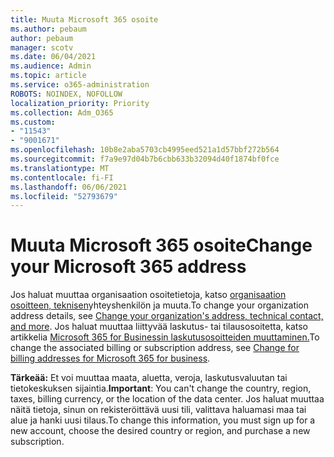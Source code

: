 ```yaml
---
title: Muuta Microsoft 365 osoite
ms.author: pebaum
author: pebaum
manager: scotv
ms.date: 06/04/2021
ms.audience: Admin
ms.topic: article
ms.service: o365-administration
ROBOTS: NOINDEX, NOFOLLOW
localization_priority: Priority
ms.collection: Adm_O365
ms.custom:
- "11543"
- "9001671"
ms.openlocfilehash: 10b8e2aba5703cb4995eed521a1d57bbf272b564
ms.sourcegitcommit: f7a9e97d04b7b6cbb633b32094d40f1874bf0fce
ms.translationtype: MT
ms.contentlocale: fi-FI
ms.lasthandoff: 06/06/2021
ms.locfileid: "52793679"
---
```

# <a name="change-your-microsoft-365-address"></a><span data-ttu-id="24e56-102">Muuta Microsoft 365 osoite</span><span class="sxs-lookup"><span data-stu-id="24e56-102">Change your Microsoft 365 address</span></span>

<span data-ttu-id="24e56-103">Jos haluat muuttaa organisaation osoitetietoja, katso [organisaation osoitteen, teknisen](/microsoft-365/admin/manage/change-address-contact-and-more)yhteyshenkilön ja muuta.</span><span class="sxs-lookup"><span data-stu-id="24e56-103">To change your organization address details, see [Change your organization's address, technical contact, and more](/microsoft-365/admin/manage/change-address-contact-and-more).</span></span> <span data-ttu-id="24e56-104">Jos haluat muuttaa liittyvää laskutus- tai tilausosoitetta, katso artikkelia [Microsoft 365 for Businessin laskutusosoitteiden muuttaminen.](/microsoft-365/commerce/billing-and-payments/change-your-billing-addresses)</span><span class="sxs-lookup"><span data-stu-id="24e56-104">To change the associated billing or subscription address, see [Change for billing addresses for Microsoft 365 for business](/microsoft-365/commerce/billing-and-payments/change-your-billing-addresses).</span></span> 

<span data-ttu-id="24e56-105">**Tärkeää:** Et voi muuttaa maata, aluetta, veroja, laskutusvaluutan tai tietokeskuksen sijaintia.</span><span class="sxs-lookup"><span data-stu-id="24e56-105">**Important**: You can't change the country, region, taxes, billing currency, or the location of the data center.</span></span> <span data-ttu-id="24e56-106">Jos haluat muuttaa näitä tietoja, sinun on rekisteröittävä uusi tili, valittava haluamasi maa tai alue ja hanki uusi tilaus.</span><span class="sxs-lookup"><span data-stu-id="24e56-106">To change this information, you must sign up for a new account, choose the desired country or region, and purchase a new subscription.</span></span> 